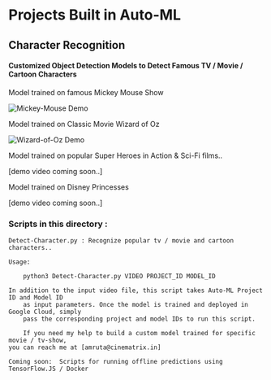 
# Projects Built in Auto-ML

## Character Recognition

#### Customized Object Detection Models to Detect Famous TV / Movie / Cartoon Characters

Model trained on famous Mickey Mouse Show

![Mickey-Mouse Demo](demos/mickey-mouse.gif)

Model trained on Classic Movie Wizard of Oz 

![Wizard-of-Oz Demo](demos/wizard-of-oz.gif)

Model trained on popular Super Heroes in Action & Sci-Fi films..

[demo video coming soon..]

Model trained on Disney Princesses

[demo video coming soon..]

### Scripts in this directory :

	Detect-Character.py : Recognize popular tv / movie and cartoon characters..

	Usage:

		python3 Detect-Character.py VIDEO PROJECT_ID MODEL_ID

	In addition to the input video file, this script takes Auto-ML Project ID and Model ID
        as input parameters. Once the model is trained and deployed in Google Cloud, simply
        pass the corresponding project and model IDs to run this script.

        If you need my help to build a custom model trained for specific movie / tv-show, 
	you can reach me at [amruta@cinematrix.in]

	Coming soon:  Scripts for running offline predictions using TensorFlow.JS / Docker

